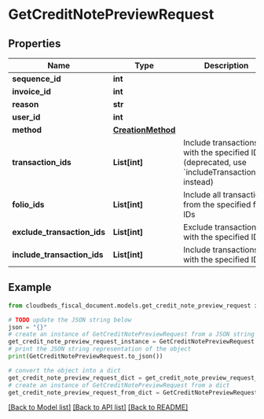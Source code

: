 # GetCreditNotePreviewRequest


## Properties

Name | Type | Description | Notes
------------ | ------------- | ------------- | -------------
**sequence_id** | **int** |  | [optional] 
**invoice_id** | **int** |  | 
**reason** | **str** |  | [optional] 
**user_id** | **int** |  | [optional] 
**method** | [**CreationMethod**](CreationMethod.md) |  | 
**transaction_ids** | **List[int]** | Include transactions with the specified IDs (deprecated, use &#x60;includeTransactionIds&#x60; instead) | [optional] 
**folio_ids** | **List[int]** | Include all transactions from the specified folio IDs | [optional] 
**exclude_transaction_ids** | **List[int]** | Exclude transactions with the specified IDs | [optional] 
**include_transaction_ids** | **List[int]** | Include transactions with the specified IDs | [optional] 

## Example

```python
from cloudbeds_fiscal_document.models.get_credit_note_preview_request import GetCreditNotePreviewRequest

# TODO update the JSON string below
json = "{}"
# create an instance of GetCreditNotePreviewRequest from a JSON string
get_credit_note_preview_request_instance = GetCreditNotePreviewRequest.from_json(json)
# print the JSON string representation of the object
print(GetCreditNotePreviewRequest.to_json())

# convert the object into a dict
get_credit_note_preview_request_dict = get_credit_note_preview_request_instance.to_dict()
# create an instance of GetCreditNotePreviewRequest from a dict
get_credit_note_preview_request_from_dict = GetCreditNotePreviewRequest.from_dict(get_credit_note_preview_request_dict)
```
[[Back to Model list]](../README.md#documentation-for-models) [[Back to API list]](../README.md#documentation-for-api-endpoints) [[Back to README]](../README.md)


